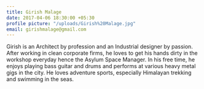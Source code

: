 ```yaml
---
title: Girish Malage
date: 2017-04-06 18:30:00 +05:30
profile picture: "/uploads/Girish%20Malage.jpg"
email: girishmalage@gmail.com
---
```


Girish is an Architect by profession and an Industrial designer by passion. After working in clean corporate firms, he loves to get his hands dirty in the workshop everyday hence the Asylum Space Manager. In his free time, he enjoys playing bass guitar and drums and performs at various heavy metal gigs in the city. He loves adventure sports, especially Himalayan trekking and swimming in the seas.